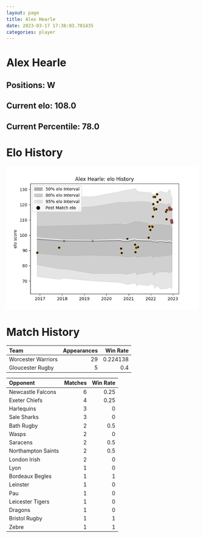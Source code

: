 ```yaml
---  
layout: page  
title: Alex Hearle  
date: 2023-03-17 17:38:03.701435  
categories: player  
---
```

# Alex Hearle

## Positions: W

## Current elo: 108.0

## Current Percentile: 78.0

# Elo History


![elo history](history_AlexHearle.png)
# Match History


| Team               |   Appearances |   Win Rate |
|:-------------------|--------------:|-----------:|
| Worcester Warriors |            29 |   0.224138 |
| Gloucester Rugby   |             5 |   0.4      |

| Opponent           |   Matches |   Win Rate |
|:-------------------|----------:|-----------:|
| Newcastle Falcons  |         6 |       0.25 |
| Exeter Chiefs      |         4 |       0.25 |
| Harlequins         |         3 |       0    |
| Sale Sharks        |         3 |       0    |
| Bath Rugby         |         2 |       0.5  |
| Wasps              |         2 |       0    |
| Saracens           |         2 |       0.5  |
| Northampton Saints |         2 |       0.5  |
| London Irish       |         2 |       0    |
| Lyon               |         1 |       0    |
| Bordeaux Begles    |         1 |       1    |
| Leinster           |         1 |       0    |
| Pau                |         1 |       0    |
| Leicester Tigers   |         1 |       0    |
| Dragons            |         1 |       0    |
| Bristol Rugby      |         1 |       1    |
| Zebre              |         1 |       1    |